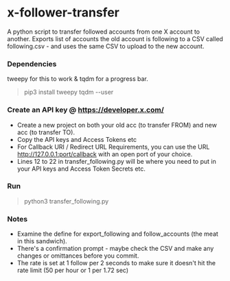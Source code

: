# x-follower-transfer
A python script to transfer followed accounts from one X account to another. Exports list of accounts the old account is following to a CSV called following.csv - and uses the same CSV to upload to the new account.

### Dependencies
tweepy for this to work & tqdm for a progress bar.

> pip3 install tweepy tqdm --user

### Create an API key @ https://developer.x.com/
- Create a new project on both your old acc (to transfer FROM) and new acc (to transfer TO).
- Copy the API keys and Access Tokens etc
- For Callback URI / Redirect URL Requirements, you can use the URL http://127.0.0.1:port/callback with an open port of your choice.
- Lines 12 to 22 in transfer_following.py will be where you need to put in your API keys and Access Token Secrets etc.

### Run
> python3 transfer_following.py

### Notes
- Examine the define for export_following and follow_accounts (the meat in this sandwich).
- There's a confirmation prompt - maybe check the CSV and make any changes or omittances before you commit.
- The rate is set at 1 follow per 2 seconds to make sure it doesn't hit the rate limit (50 per hour or 1 per 1.72 sec)
